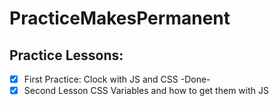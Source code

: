 # PracticeMakesPermanent

## Practice Lessons:

- [x] First Practice: Clock with JS and CSS -Done-
- [x] Second Lesson CSS Variables and how to get them with JS
